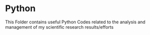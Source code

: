 # Python

This Folder contains useful Python Codes related to the analysis and management of my scientific research results/efforts

